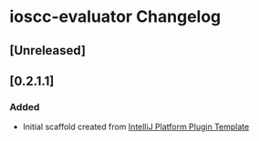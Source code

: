 <!-- Keep a Changelog guide -> https://keepachangelog.com -->

# ioscc-evaluator Changelog

## [Unreleased]
## [0.2.1.1]
### Added
- Initial scaffold created from [IntelliJ Platform Plugin Template](https://github.com/JetBrains/intellij-platform-plugin-template)
